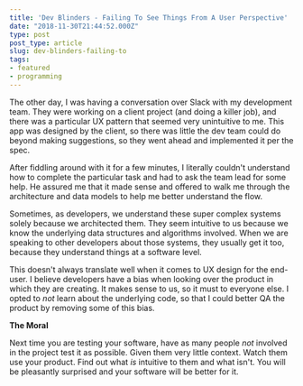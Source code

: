 ```yaml
---
title: 'Dev Blinders - Failing To See Things From A User Perspective'
date: "2018-11-30T21:44:52.000Z"
type: post 
post_type: article
slug: dev-blinders-failing-to
tags: 
- featured
- programming
---
```

The other day, I was having a conversation over Slack with my development team. They were working on a client project (and doing a killer job), and there was a particular UX pattern that seemed very unintuitive to me.  This app was designed by the client, so there was little the dev team could do beyond making suggestions, so they went ahead and implemented it per the spec.

After fiddling around with it for a few minutes, I literally couldn&#39;t understand how to complete the particular task and had to ask the team lead for some help.  He assured me that it made sense and offered to walk me through the architecture and data models to help me better understand the flow.

Sometimes, as developers, we understand these super complex systems solely because we architected them. They seem intuitive to us because we know the underlying data structures and algorithms involved.  When we are speaking to other developers about those systems, they usually get it too, because they understand things at a software level.

This doesn&#39;t always translate well when it comes to UX design for the end-user.  I believe developers have a bias when looking over the product in which they are creating.  It makes sense to us, so it must to everyone else. I opted to _not_ learn about the underlying code, so that I could better QA the product by removing some of this bias.

**The Moral**

Next time you are testing your software, have as many people _not_ involved in the project test it as possible. Given them very little context. Watch them use your product. Find out what _is_ intuitive to them and what isn&#39;t.  You will be pleasantly surprised and your software will be better for it. 


